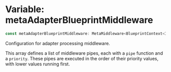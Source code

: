 # Variable: metaAdapterBlueprintMiddleware

```ts
const metaAdapterBlueprintMiddleware: MetaMiddleware<BlueprintContext<IBlueprint, ClassType>, IBlueprint>[];
```

Configuration for adapter processing middleware.

This array defines a list of middleware pipes, each with a `pipe` function and a `priority`.
These pipes are executed in the order of their priority values, with lower values running first.
